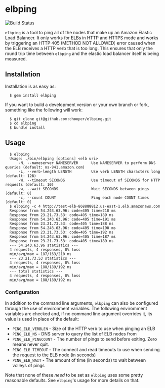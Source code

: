 # elbping

[![Build Status](https://travis-ci.org/chooper/elbping.png?branch=master)](https://travis-ci.org/chooper/elbping)

`elbping` is a tool to ping all of the nodes that make up an Amazon Elastic
Load Balancer. It only works for ELBs in HTTP and HTTPS mode and works by
triggering an HTTP 405 (METHOD NOT ALLOWED) error caused when the ELB
receives a HTTP verb that is too long. This ensures that only the round
trip time between `elbping` and the elastic load balancer itself is
being measured.

## Installation

Installation is as easy as:

```
  $ gem install elbping
```

If you want to build a development version or your own branch or fork,
something like the following will work:

```
  $ git clone git@github.com:chooper/elbping.git
  $ cd elbping
  $ bundle install
```

## Usage

```
  $ elbping
  Usage: ./bin/elbping [options] <elb uri>
      -N, --nameserver NAMESERVER      Use NAMESERVER to perform DNS queries (default: ns-941.amazon.com)
      -L, --verb-length LENGTH         Use verb LENGTH characters long (default: 128)
      -W, --timeout SECONDS            Use timeout of SECONDS for HTTP requests (default: 10)
      -w, --wait SECONDS               Wait SECONDS between pings (default: 0)
      -c, --count COUNT                Ping each node COUNT times (default: 0)
  $ elbping -c 4 http://test-elb-868888812.us-east-1.elb.amazonaws.com
  Response from 54.243.63.96: code=405 time=210 ms
  Response from 23.21.73.53: code=405 time=189 ms
  Response from 54.243.63.96: code=405 time=191 ms
  Response from 23.21.73.53: code=405 time=188 ms
  Response from 54.243.63.96: code=405 time=190 ms
  Response from 23.21.73.53: code=405 time=192 ms
  Response from 54.243.63.96: code=405 time=187 ms
  Response from 23.21.73.53: code=405 time=189 ms
  --- 54.243.63.96 statistics ---
  4 requests, 4 responses, 0% loss
  min/avg/max = 187/163/210 ms
  --- 23.21.73.53 statistics ---
  4 requests, 4 responses, 0% loss
  min/avg/max = 188/189/192 ms
  --- total statistics ---
  4 requests, 4 responses, 0% loss
  min/avg/max = 188/189/192 ms
```

### Configuration

In addition to the command line arguments, `elbping` can also be
configured through the use of environment variables. The following
enviromment variables are checked and, if no command line argument
overrides it, its value is used in place of the default:

* ``PING_ELB_VERBLEN`` - Size of the HTTP verb to use when pinging an ELB
* ``PING_ELB_NS`` - DNS server to query the list of ELB nodes from
* ``PING_ELB_PINGCOUNT`` - The number of pings to send before exiting.  Zero means never quit.
* ``PING_ELB_TIMEOUT`` - The connect and read timeouts to use when sending the request to the ELB node (in seconds)
* ``PING_ELB_WAIT`` - The amount of time (in seconds) to wait between volleys of pings

Note that none of these *need* to be set as `elbping` uses some pretty
reasonable defaults. See `elbping`'s usage for more details on that.

